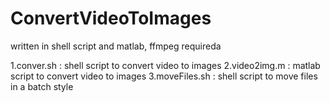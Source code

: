 # ConvertVideoToImages
written in shell script and matlab, ffmpeg requireda

1.conver.sh    : shell script to convert video to images
2.video2img.m    : matlab script to convert video to images
3.moveFiles.sh    : shell script to move files in a batch style
